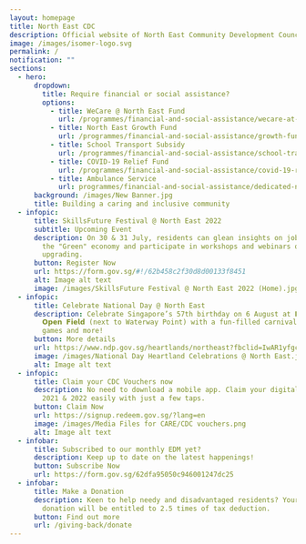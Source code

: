 ```yaml
---
layout: homepage
title: North East CDC
description: Official website of North East Community Development Council (NE CDC)
image: /images/isomer-logo.svg
permalink: /
notification: ""
sections:
  - hero:
      dropdown:
        title: Require financial or social assistance?
        options:
          - title: WeCare @ North East Fund
            url: /programmes/financial-and-social-assistance/wecare-at-north-east
          - title: North East Growth Fund
            url: /programmes/financial-and-social-assistance/growth-fund
          - title: School Transport Subsidy
            url: /programmes/financial-and-social-assistance/school-transport-subsidy
          - title: COVID-19 Relief Fund
            url: /programmes/financial-and-social-assistance/covid-19-relief
          - title: Ambulance Service
            url: programmes/financial-and-social-assistance/dedicated-north-east-ambulance-service
      background: /images/New Banner.jpg
      title: Building a caring and inclusive community
  - infopic:
      title: SkillsFuture Festival @ North East 2022
      subtitle: Upcoming Event
      description: On 30 & 31 July, residents can glean insights on jobs and skills in
        the "Green" economy and participate in workshops and webinars on skills
        upgrading.
      button: Register Now
      url: https://form.gov.sg/#!/62b458c2f30d8d00133f8451
      alt: Image alt text
      image: /images/SkillsFuture Festival @ North East 2022 (Home).jpg
  - infopic:
      title: Celebrate National Day @ North East
      description: Celebrate Singapore’s 57th birthday on 6 August at 𝗣𝘂𝗻𝗴𝗴𝗼𝗹
        𝗢𝗽𝗲𝗻 𝗙𝗶𝗲𝗹𝗱 (next to Waterway Point) with a fun-filled carnival,
        games and more!
      button: More details
      url: https://www.ndp.gov.sg/heartlands/northeast?fbclid=IwAR1yfgc2Je8fW1sj1QaKIthwipDPvBel0mSySTe8LnxyugYP0PzfAI31J9U
      image: /images/National Day Heartland Celebrations @ North East.jpg
      alt: Image alt text
  - infopic:
      title: Claim your CDC Vouchers now
      description: No need to download a mobile app. Claim your digital CDC Vouchers
        2021 & 2022 easily with just a few taps.
      button: Claim Now
      url: https://signup.redeem.gov.sg/?lang=en
      image: /images/Media Files for CARE/CDC vouchers.png
      alt: Image alt text
  - infobar:
      title: Subscribed to our monthly EDM yet?
      description: Keep up to date on the latest happenings!
      button: Subscribe Now
      url: https://form.gov.sg/62dfa95050c946001247dc25
  - infobar:
      title: Make a Donation
      description: Keen to help needy and disadvantaged residents? Your generous
        donation will be entitled to 2.5 times of tax deduction.
      button: Find out more
      url: /giving-back/donate
---
```

